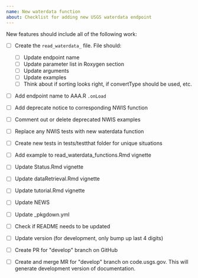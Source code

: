 ```yaml
---
name: New waterdata function
about: Checklist for adding new USGS waterdata endpoint
---
```


New features should include all of the following work:

* [ ] Create the `read_waterdata_` file. File should:
  - [ ] Update endpoint name
  - [ ] Update parameter list in Roxygen section
  - [ ] Update arguments
  - [ ] Update examples
  - [ ] Think about if sorting looks right, if convertType should be used, etc.
* [ ] Add endpoint name to AAA.R `.onLoad`
* [ ] Add deprecate notice to corresponding NWIS function
* [ ] Comment out or delete deprecated NWIS examples
* [ ] Replace any NWIS tests with new waterdata function
* [ ] Create new tests in tests/testthat folder for unique situations
* [ ] Add example to read_waterdata_functions.Rmd vignette
* [ ] Update Status.Rmd vignette
* [ ] Update dataRetrieval.Rmd vignette
* [ ] Update tutorial.Rmd vignette
* [ ] Update NEWS
* [ ] Update _pkgdown.yml
* [ ] Check if README needs to be updated
* [ ] Update version (for development, only bump up last 4 digits)
* [ ] Create PR for "develop" branch on GitHub
* [ ] Create and merge MR for "develop" branch on code.usgs.gov. This will generate development version of documentation.

